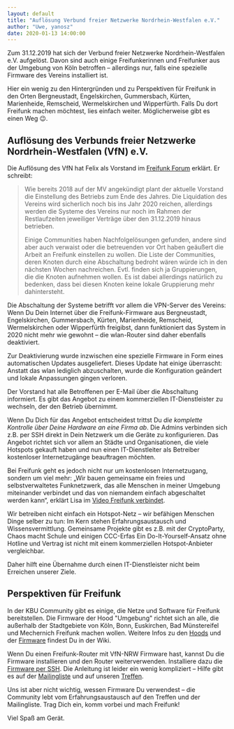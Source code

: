 ```yaml
---
layout: default
title: "Auflösung Verbund freier Netzwerke Nordrhein-Westfalen e.V."
author: "Uwe, yanosz"
date: 2020-01-13 14:00:00
---
```


Zum 31.12.2019 hat sich der Verbund freier Netzwerke Nordrhein-Westfalen e.V. aufgelöst.
Davon sind auch einige Freifunkerinnen und Freifunker aus der Umgebung von Köln betroffen –
allerdings nur, falls eine spezielle Firmware des Vereins installiert ist.

Hier ein wenig zu den Hintergründen und zu Perspektiven für Freifunk in den Orten Bergneustadt, Engelskirchen, Gummersbach, Kürten, Marienheide, Remscheid, Wermelskirchen und Wipperfürth. Falls Du dort Freifunk machen möchtest, lies einfach weiter. Möglicherweise gibt es einen Weg 😉.

<!--break-->

## Auflösung des Verbunds freier Netzwerke Nordrhein-Westfalen (VfN) e.V.

Die Auflösung des VfN hat Felix als Vorstand im [Freifunk Forum](https://forum.freifunk.net/t/aufloesung-vfn-nrw-e-v/21469) erklärt. Er schreibt:

> Wie bereits 2018 auf der MV angekündigt plant der aktuelle Vorstand die Einstellung des Betriebs zum Ende des Jahres. Die Liquidation des Vereins wird sicherlich noch bis ins Jahr 2020 reichen, allerdings werden die Systeme des Vereins nur noch im Rahmen der Restlaufzeiten jeweiliger Verträge über den 31.12.2019 hinaus betrieben.
>
> Einige Communities haben Nachfolgelösungen gefunden, andere sind aber auch verwaist oder die betreuenden vor Ort haben geäußert die Arbeit an Freifunk einstellen zu wollen. Die Liste der Communities, deren Knoten durch eine Abschaltung bedroht wären würde ich in den nächsten Wochen nachreichen. Evtl. finden sich ja Gruppierungen, die die Knoten aufnehmen wollen.
Es ist dabei allerdings natürlich zu bedenken, dass bei diesen Knoten keine lokale Gruppierung mehr dahintersteht.

Die Abschaltung der Systeme betrifft vor allem die VPN-Server des Vereins: Wenn Du Dein Internet über die Freifunk-Firmware aus
Bergneustadt, Engelskirchen, Gummersbach, Kürten, Marienheide, Remscheid, Wermelskirchen oder Wipperfürth freigibst, dann funktioniert das System in 2020 nicht mehr wie gewohnt – die wlan-Router sind daher ebenfalls deaktiviert.

Zur Deaktivierung wurde inzwischen eine spezielle Firmware in Form eines automatischen Updates ausgeliefert. Dieses Update hat einige überrascht: Anstatt das wlan lediglich abzuschalten, wurde die Konfiguration geändert und lokale Anpassungen gingen verloren.

Der Vorstand hat alle Betroffenen per E-Mail über die Abschaltung informiert. Es gibt das Angebot zu einem kommerziellen IT-Dienstleister zu wechseln, der den Betrieb übernimmt.

Wenn Du Dich für das Angebot entscheidest trittst Du *die komplette Kontrolle über Deine Hardware an eine Firma ab*.
Die Admins verbinden sich z.B. per SSH direkt in Dein Netzwerk um die Geräte zu konfigurieren. Das Angebot richtet sich vor allem an Städte und Organisationen, die viele Hotspots gekauft haben und nun einen IT-Dienstleiter  als Betreiber kostenloser Internetzugänge beauftragen möchten.

Bei Freifunk geht es jedoch nicht nur um kostenlosen Internetzugang, sondern um viel mehr: „Wir bauen
gemeinsame ein freies und selbstverwaltetes Funknetzwerk, das alle Menschen in meiner Umgebung miteinander verbindet und das von niemandem
einfach abgeschaltet werden kann“, erklärt Lisa im [Video Freifunk verbindet](https://vimeo.com/64814620).

Wir betreiben nicht einfach ein Hotspot-Netz – wir befähigen Menschen Dinge selber zu tun: Im Kern stehen Erfahrungsaustausch und
Wissensvermittlung. Gemeinsame Projekte gibt es z.B. mit der CryptoParty, Chaos macht Schule und einigen CCC-Erfas Ein
Do-It-Yourself-Ansatz ohne Hotline und Vertrag ist nicht mit einem kommerziellen Hotspot-Anbieter vergleichbar.

Daher hilft eine Übernahme durch einen IT-Dienstleister nicht beim Erreichen unserer Ziele.

## Perspektiven für Freifunk

In der KBU Community gibt es einige, die Netze und Software für Freifunk bereitstellen. Die Firmware der Hood "Umgebung" richtet sich an alle,
die außerhalb der Stadtgebiete von Köln, Bonn, Euskirchen, Bad Münstereifel und Mechernich Freifunk machen wollen. Weitere Infos zu den [Hoods](https://kbu.freifunk.net/wiki/index.php?title=Serverliste:Supernodes) und der [Firmware](https://kbu.freifunk.net/wiki/index.php?title=Firmware) findest Du in der Wiki.

Wenn Du einen Freifunk-Router mit VfN-NRW Firmware hast, kannst Du die Firmware installieren und den Router weiterverwenden.
Installiere dazu die [Firmware per SSH](https://kbu.freifunk.net/wiki/index.php?title=Experteneinstellungen#Knoten_.C3.BCber_SSH_installieren_oder_updaten). Die Anleitung ist leider ein wenig kompliziert – Hilfe gibt es auf der [Mailingliste](https://kbu.freifunk.net/wiki/index.php?title=Mailingliste) und auf unseren [Treffen](https://kbu.freifunk.net/wiki/index.php?title=Treffen).

Uns ist aber nicht wichtig, wessen Firmware Du verwendest – die Community lebt vom Erfahrungsaustausch auf den Treffen und der Mailingliste.
Trag Dich ein, komm vorbei und mach Freifunk!

Viel Spaß am Gerät.
